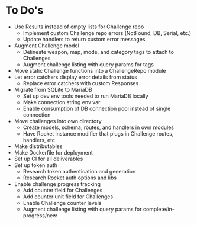 # To Do's

- Use Results instead of empty lists for Challenge repo
  - Implement custom Challenge repo errors (NotFound, DB, Serial, etc.)
  - Update handlers to return custom error messages
- Augment Challenge model
  - Delineate weapon, map, mode, and category tags to attach to Challenges
  - Augment challenge listing with query params for tags
- Move static Challenge functions into a ChallengeRepo module
- Let error catchers display error details from status
  - Replace error catchers with custom Responses
- Migrate from SQLite to MariaDB
  - Set up dev env tools needed to run MariaDB locally
  - Make connection string env var
  - Enable consumption of DB connection pool instead of single connection
- Move challenges into own directory
  - Create models, schema, routes, and handlers in own modules
  - Have Rocket instance modifier that plugs in Challenge routes, handlers, etc
- Make distributables
- Make Dockerfile for deployment
- Set up CI for all deliverables
- Set up token auth
  - Research token authentication and generation
  - Research Rocket auth options and libs
- Enable challenge progress tracking
  - Add counter field for Challenges
  - Add counter unit field for Challenges
  - Enable Challenge counter levels
  - Augment challenge listing with query params for complete/in-progress/new
